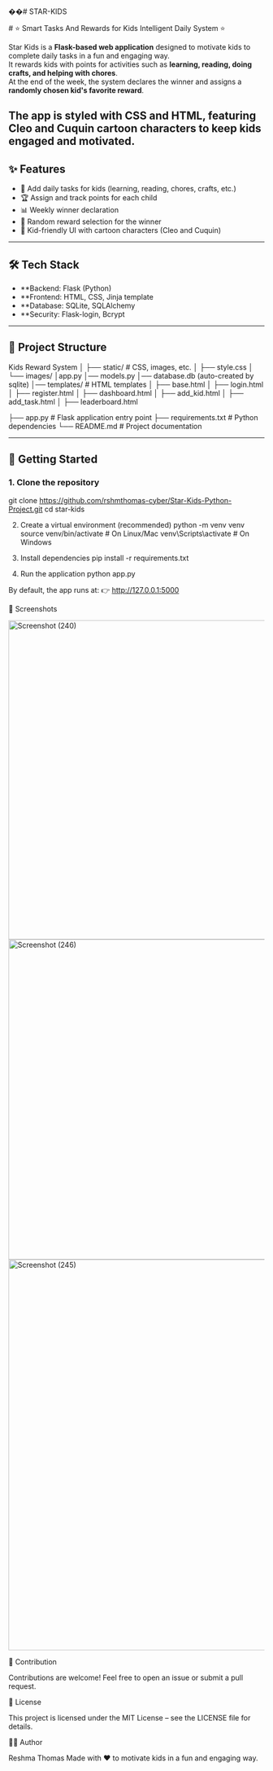 ��#   S T A R - K I D S 

 # ⭐ Smart Tasks And Rewards for Kids Intelligent Daily System ⭐


Star Kids is a **Flask-based web application** designed to motivate kids to complete daily tasks in a fun and engaging way.  
It rewards kids with points for activities such as **learning, reading, doing crafts, and helping with chores**.  
At the end of the week, the system declares the winner and assigns a **randomly chosen kid's favorite reward**.  

The app is styled with **CSS and HTML**, featuring **Cleo and Cuquin** cartoon characters to keep kids engaged and motivated.
---



## ✨ Features
- 🎯 Add daily tasks for kids (learning, reading, chores, crafts, etc.)
- 🏆 Assign and track points for each child
- 📊 Weekly winner declaration
- 🎁 Random reward selection for the winner
- 🎨 Kid-friendly UI with cartoon characters (Cleo and Cuquin)

---



## 🛠️ Tech Stack
- **Backend: Flask (Python)
- **Frontend: HTML, CSS, Jinja template
- **Database: SQLite, SQLAlchemy
- **Security: Flask-login, Bcrypt 


---

## 📂 Project Structure 
Kids Reward System
│
├── static/ # CSS, images, etc.
│ ├── style.css
│ └── images/
│app.py
│── models.py
│── database.db   (auto-created by sqlite)
│── templates/ # HTML templates
│    ├── base.html
│    ├── login.html
│    ├── register.html
│    ├── dashboard.html
│    ├── add_kid.html
│    ├── add_task.html
│    ├── leaderboard.html

├── app.py # Flask application entry point
├── requirements.txt # Python dependencies
└── README.md # Project documentation

---

## 🚀 Getting Started

### 1. Clone the repository
git clone https://github.com/rshmthomas-cyber/Star-Kids-Python-Project.git
cd star-kids

2. Create a virtual environment (recommended)
python -m venv venv
source venv/bin/activate     # On Linux/Mac
venv\Scripts\activate        # On Windows

3. Install dependencies
pip install -r requirements.txt

4. Run the application
python app.py


By default, the app runs at:
👉 http://127.0.0.1:5000

📸 Screenshots 

<img width="1366" height="627" alt="Screenshot (240)" src="https://github.com/user-attachments/assets/6e423e55-5a4e-4a31-bf7b-2f3c8656000a" />
<img width="1335" height="629" alt="Screenshot (246)" src="https://github.com/user-attachments/assets/81d1dbda-c76a-4316-8c6d-30c697646131" />
<img width="1366" height="768" alt="Screenshot (245)" src="https://github.com/user-attachments/assets/cf3388b7-daf2-4e73-83c7-157fb6fe64ca" />



🤝 Contribution

Contributions are welcome! Feel free to open an issue or submit a pull request.

📜 License

This project is licensed under the MIT License – see the LICENSE
 file for details.

👩‍💻 Author

Reshma Thomas
Made with ❤️ to motivate kids in a fun and engaging way.


